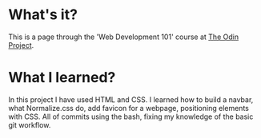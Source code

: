 # What's it? 
This is a page through the 'Web Development 101' course at [The Odin Project](https://github.com/Saranoya/odin/tree/master/html_css/google/homepage). 

# What I learned?
In this project I have used HTML and CSS.
I learned how to build a navbar, what Normalize.css do, add favicon for a webpage, positioning elements with CSS. All of commits using the bash, fixing my knowledge of the basic git workflow.